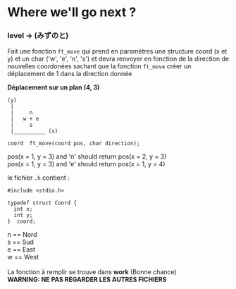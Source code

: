 # Where we'll go next ?
### level -> (みずのと)

Fait une fonction `ft_move` qui prend en paramètres une structure coord (x et y) et un char ('w', 'e', 'n', 's') et devra renvoyer en fonction de la direction
de nouvelles coordonées sachant que la fonction `ft_move` créer un déplacement de 1 dans la direction donnée

**Déplacement sur un plan (4, 3)**
```
(y)
 |
 |     n
 |   w + e
 |     s
 |__________ (x)
 ```

`coord	ft_move(coord pos, char direction);`

pos(x = 1, y = 3) and 'n' should return pos(x = 2, y = 3)<br/>
pos(x = 1, y = 3) and 'e' should return pos(x = 1, y = 4)<br/>

le fichier `.h` contient :
```#include <unistd.h>
#include <stdio.h>

typedef struct Coord {
  int x;
  int y;
}  coord;
```

n == Nord<br/>
s == Sud<br/>
e == East<br/>
w == West<br/>
<br/>
La fonction à remplir se trouve dans **work** (Bonne chance)<br/>
**WARNING: NE PAS REGARDER LES AUTRES FICHIERS** 
